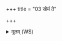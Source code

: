 +++
title = "03 सोमं ते"

+++
<details><summary>मूलम् (WS)</summary>

सोमं ते रुद्रवन्तमृच्छन्तु ये माघायवो दक्षिणाया दिशो ऽभिदासान् ॥॥३ ॥  
वरुणं ते आदित्यवन्तमृच्छन्तु ये माघायव एतस्या दिशो ऽभिदासान् ॥ ४ ॥
</details>